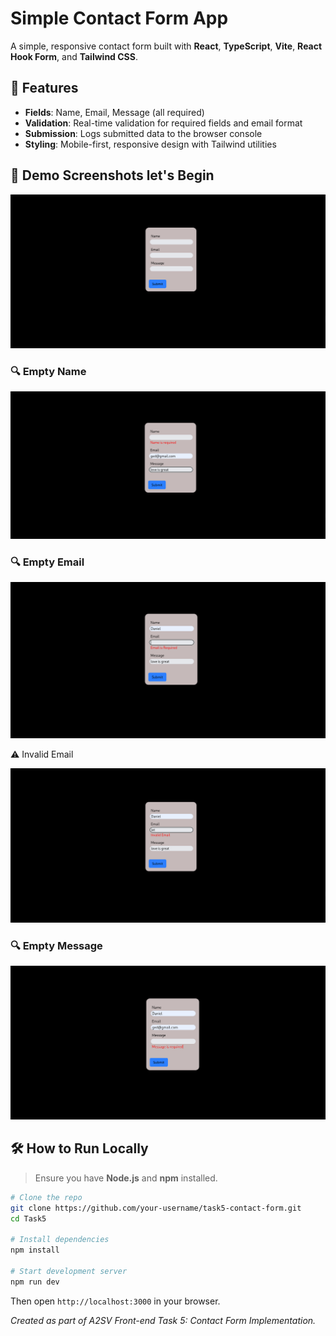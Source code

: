 # Simple Contact Form App

A simple, responsive contact form built with **React**, **TypeScript**, **Vite**, **React Hook Form**, and **Tailwind CSS**.

## 🚀 Features

* **Fields**: Name, Email, Message (all required)
* **Validation**: Real-time validation for required fields and email format
* **Submission**: Logs submitted data to the browser console
* **Styling**: Mobile-first, responsive design with Tailwind utilities

## 📸 Demo Screenshots let's Begin
![Start ](src/screenshots/form-contact.png)

### 🔍 Empty Name

![Empty name](src/screenshots/empty-name.png)

### 🔍 Empty Email

![Empty email](src/screenshots/empty-email.png)

⚠️ Invalid Email

![invalid email](src/screenshots/invalid-email.png)

### 🔍 Empty Message
![Empty message](src/screenshots/empty-message.png)


## 🛠️ How to Run Locally

> Ensure you have **Node.js** and **npm** installed.

```bash
# Clone the repo
git clone https://github.com/your-username/task5-contact-form.git
cd Task5

# Install dependencies
npm install

# Start development server
npm run dev
```

Then open `http://localhost:3000` in your browser.



*Created as part of A2SV Front-end Task 5: Contact Form Implementation.*
